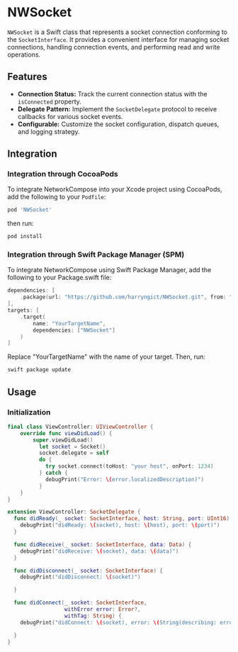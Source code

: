 # NWSocket

`NWSocket` is a Swift class that represents a socket connection conforming to the `SocketInterface`. It provides a convenient interface for managing socket connections, handling connection events, and performing read and write operations.

## Features

- **Connection Status:** Track the current connection status with the `isConnected` property.
- **Delegate Pattern:** Implement the `SocketDelegate` protocol to receive callbacks for various socket events.
- **Configurable:** Customize the socket configuration, dispatch queues, and logging strategy.

## Integration

### Integration through CocoaPods

To integrate NetworkCompose into your Xcode project using CocoaPods, add the following to your `Podfile`:

```ruby
pod 'NWSocket'
```

then run:
```bash
pod install
```
###  Integration through Swift Package Manager (SPM)
To integrate NetworkCompose using Swift Package Manager, add the following to your Package.swift file:
```swift
dependencies: [
    .package(url: "https://github.com/harryngict/NWSocket.git", from: "0.0.1")
],
targets: [
    .target(
        name: "YourTargetName",
        dependencies: ["NWSocket"]
    )
]
```
Replace "YourTargetName" with the name of your target. Then, run:
```bash
swift package update
```

## Usage

### Initialization

```swift
final class ViewController: UIViewController {
    override func viewDidLoad() {
        super.viewDidLoad()
          let socket = Socket()
          socket.delegate = self
          do {
            try socket.connect(toHost: "your host", onPort: 1234)
          } catch {
            debugPrint("Error: \(error.localizedDescription)")
          }
    }
}

extension ViewController: SocketDelegate {
  func didReady(_ socket: SocketInterface, host: String, port: UInt16) {
    debugPrint("didReady: \(socket), host: \(host), port: \(port)")
  }

  func didReceive(_ socket: SocketInterface, data: Data) {
    debugPrint("didReceive: \(socket), data: \(data)")
  }

  func didDisconnect(_ socket: SocketInterface) {
    debugPrint("didDisconnect: \(socket)")

  }

  func didConnect(_ socket: SocketInterface, 
                  withError error: Error?,
                  withTag: String) {
    debugPrint("didConnect: \(socket), error: \(String(describing: error)), withTag: \(withTag)")

  }
}
```
